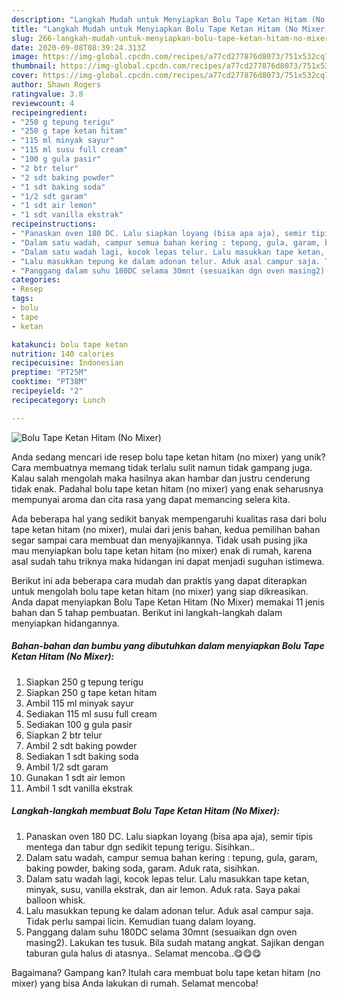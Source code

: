 ```yaml
---
description: "Langkah Mudah untuk Menyiapkan Bolu Tape Ketan Hitam (No Mixer) Anti Gagal"
title: "Langkah Mudah untuk Menyiapkan Bolu Tape Ketan Hitam (No Mixer) Anti Gagal"
slug: 266-langkah-mudah-untuk-menyiapkan-bolu-tape-ketan-hitam-no-mixer-anti-gagal
date: 2020-09-08T08:39:24.313Z
image: https://img-global.cpcdn.com/recipes/a77cd277876d8073/751x532cq70/bolu-tape-ketan-hitam-no-mixer-foto-resep-utama.jpg
thumbnail: https://img-global.cpcdn.com/recipes/a77cd277876d8073/751x532cq70/bolu-tape-ketan-hitam-no-mixer-foto-resep-utama.jpg
cover: https://img-global.cpcdn.com/recipes/a77cd277876d8073/751x532cq70/bolu-tape-ketan-hitam-no-mixer-foto-resep-utama.jpg
author: Shawn Rogers
ratingvalue: 3.8
reviewcount: 4
recipeingredient:
- "250 g tepung terigu"
- "250 g tape ketan hitam"
- "115 ml minyak sayur"
- "115 ml susu full cream"
- "100 g gula pasir"
- "2 btr telur"
- "2 sdt baking powder"
- "1 sdt baking soda"
- "1/2 sdt garam"
- "1 sdt air lemon"
- "1 sdt vanilla ekstrak"
recipeinstructions:
- "Panaskan oven 180 DC. Lalu siapkan loyang (bisa apa aja), semir tipis mentega dan tabur dgn sedikit tepung terigu. Sisihkan.."
- "Dalam satu wadah, campur semua bahan kering : tepung, gula, garam, baking powder, baking soda, garam. Aduk rata, sisihkan."
- "Dalam satu wadah lagi, kocok lepas telur. Lalu masukkan tape ketan, minyak, susu, vanilla ekstrak, dan air lemon. Aduk rata. Saya pakai balloon whisk."
- "Lalu masukkan tepung ke dalam adonan telur. Aduk asal campur saja. Tidak perlu sampai licin. Kemudian tuang dalam loyang."
- "Panggang dalam suhu 180DC selama 30mnt (sesuaikan dgn oven masing2). Lakukan tes tusuk. Bila sudah matang angkat. Sajikan dengan taburan gula halus di atasnya.. Selamat mencoba..😋😋😋"
categories:
- Resep
tags:
- bolu
- tape
- ketan

katakunci: bolu tape ketan 
nutrition: 140 calories
recipecuisine: Indonesian
preptime: "PT25M"
cooktime: "PT38M"
recipeyield: "2"
recipecategory: Lunch

---
```



![Bolu Tape Ketan Hitam (No Mixer)](https://img-global.cpcdn.com/recipes/a77cd277876d8073/751x532cq70/bolu-tape-ketan-hitam-no-mixer-foto-resep-utama.jpg)

Anda sedang mencari ide resep bolu tape ketan hitam (no mixer) yang unik? Cara membuatnya memang tidak terlalu sulit namun tidak gampang juga. Kalau salah mengolah maka hasilnya akan hambar dan justru cenderung tidak enak. Padahal bolu tape ketan hitam (no mixer) yang enak seharusnya mempunyai aroma dan cita rasa yang dapat memancing selera kita.



Ada beberapa hal yang sedikit banyak mempengaruhi kualitas rasa dari bolu tape ketan hitam (no mixer), mulai dari jenis bahan, kedua pemilihan bahan segar sampai cara membuat dan menyajikannya. Tidak usah pusing jika mau menyiapkan bolu tape ketan hitam (no mixer) enak di rumah, karena asal sudah tahu triknya maka hidangan ini dapat menjadi suguhan istimewa.


Berikut ini ada beberapa cara mudah dan praktis yang dapat diterapkan untuk mengolah bolu tape ketan hitam (no mixer) yang siap dikreasikan. Anda dapat menyiapkan Bolu Tape Ketan Hitam (No Mixer) memakai 11 jenis bahan dan 5 tahap pembuatan. Berikut ini langkah-langkah dalam menyiapkan hidangannya.

<!--inarticleads1-->

##### Bahan-bahan dan bumbu yang dibutuhkan dalam menyiapkan Bolu Tape Ketan Hitam (No Mixer):

1. Siapkan 250 g tepung terigu
1. Siapkan 250 g tape ketan hitam
1. Ambil 115 ml minyak sayur
1. Sediakan 115 ml susu full cream
1. Sediakan 100 g gula pasir
1. Siapkan 2 btr telur
1. Ambil 2 sdt baking powder
1. Sediakan 1 sdt baking soda
1. Ambil 1/2 sdt garam
1. Gunakan 1 sdt air lemon
1. Ambil 1 sdt vanilla ekstrak




<!--inarticleads2-->

##### Langkah-langkah membuat Bolu Tape Ketan Hitam (No Mixer):

1. Panaskan oven 180 DC. Lalu siapkan loyang (bisa apa aja), semir tipis mentega dan tabur dgn sedikit tepung terigu. Sisihkan..
1. Dalam satu wadah, campur semua bahan kering : tepung, gula, garam, baking powder, baking soda, garam. Aduk rata, sisihkan.
1. Dalam satu wadah lagi, kocok lepas telur. Lalu masukkan tape ketan, minyak, susu, vanilla ekstrak, dan air lemon. Aduk rata. Saya pakai balloon whisk.
1. Lalu masukkan tepung ke dalam adonan telur. Aduk asal campur saja. Tidak perlu sampai licin. Kemudian tuang dalam loyang.
1. Panggang dalam suhu 180DC selama 30mnt (sesuaikan dgn oven masing2). Lakukan tes tusuk. Bila sudah matang angkat. Sajikan dengan taburan gula halus di atasnya.. Selamat mencoba..😋😋😋




Bagaimana? Gampang kan? Itulah cara membuat bolu tape ketan hitam (no mixer) yang bisa Anda lakukan di rumah. Selamat mencoba!
